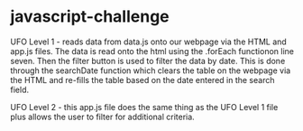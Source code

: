 # javascript-challenge

UFO Level 1 - reads data from data.js onto our webpage via the HTML and app.js files.  The data is read onto the html using the .forEach functionon line seven.
Then the filter button is used to filter the data by date. This is done through the searchDate function which clears the table on the webpage via the HTML and re-fills the 
table based on the date entered in the search field.

UFO Level 2 - this app.js file does the same thing as the UFO Level 1 file plus allows the user to filter for additional criteria.
